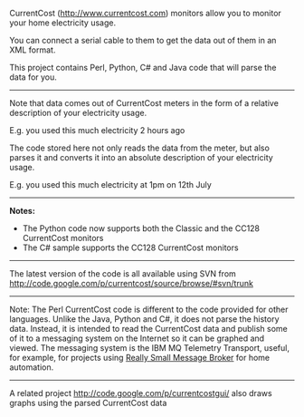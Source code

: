 CurrentCost (http://www.currentcost.com) monitors allow you to monitor your home electricity usage.

You can connect a serial cable to them to get the data out of them in an XML format.

This project contains Perl, Python, C# and Java code that will parse the data for you.


---

Note that data comes out of CurrentCost meters in the form of a relative description of your electricity usage.

E.g. you used this much electricity 2 hours ago

The code stored here not only reads the data from the meter, but also parses it and converts it into an absolute description of your electricity usage.

E.g. you used this much electricity at 1pm on 12th July

---

**Notes:**
  * The Python code now supports both the Classic and the CC128 CurrentCost monitors
  * The C# sample supports the CC128 CurrentCost monitors

---


The latest version of the code is all available using SVN from http://code.google.com/p/currentcost/source/browse/#svn/trunk


---

Note: The Perl CurrentCost code is different to the code provided for other languages. Unlike the Java, Python and C#, it does not parse the history data. Instead, it is intended to read the CurrentCost data and publish some of it to a messaging system on the Internet so it can be graphed and viewed. The messaging system is the IBM MQ Telemetry Transport, useful, for example, for projects using [Really Small Message Broker](http://www.alphaworks.ibm.com/tech/rsmb) for home automation.

---

A related project http://code.google.com/p/currentcostgui/ also draws graphs using the parsed CurrentCost data
